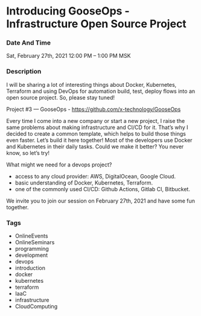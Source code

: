 # Introducing GooseOps - Infrastructure Open Source Project

### Date And Time
Sat, February 27th, 2021 12:00 PM – 1:00 PM MSK

### Description

I will be sharing a lot of interesting things about Docker, Kubernetes, Terraform and using DevOps for automation build, test, deploy flows into an open source project. So, please stay tuned!

Project #3 — GooseOps - https://github.com/x-technology/GooseOps

Every time I come into a new company or start a new project, I raise the same problems about making infrastructure and CI/CD for it.
That’s why I decided to create a common template, which helps to build those things even faster. Let’s build it here together! 
Most of the developers use Docker and Kubernetes in their daily tasks. Could we make it better? You never know, so let’s try!

What might we need for a devops project?

- access to any cloud provider: AWS, DigitalOcean, Google Cloud.
- basic understanding of Docker, Kubernetes, Terraform.
- one of the commonly used CI/CD: Github Actions, Gitlab CI, Bitbucket.

We invite you to join our session on February 27th, 2021 and have some fun together.

### Tags

- OnlineEvents
- OnlineSeminars
- programming
- development
- devops
- introduction
- docker
- kubernetes
- terraform
- IaaC
- infrastructure
- CloudComputing


